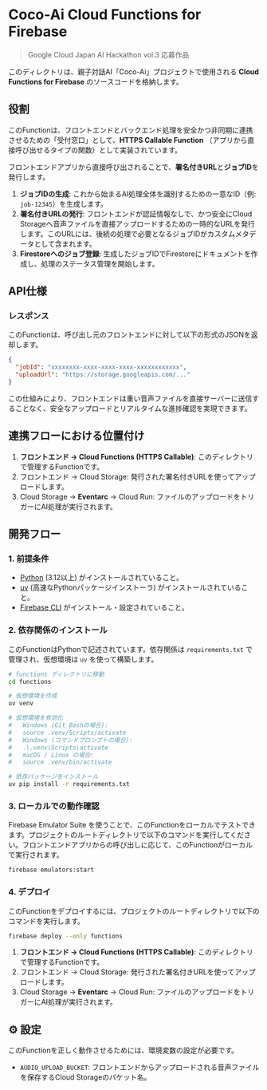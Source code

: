 # Coco-Ai Cloud Functions for Firebase

> Google Cloud Japan AI Hackathon vol.3 応募作品

このディレクトリは、親子対話AI「Coco-Ai」プロジェクトで使用される **Cloud Functions for Firebase** のソースコードを格納します。

## 役割

このFunctionは、フロントエンドとバックエンド処理を安全かつ非同期に連携させるための「受付窓口」として、**HTTPS Callable Function** （アプリから直接呼び出せるタイプの関数）として実装されています。

フロントエンドアプリから直接呼び出されることで、**署名付きURL**と**ジョブID**を発行します。

1.  **ジョブIDの生成**: これから始まるAI処理全体を識別するための一意なID（例: `job-12345`）を生成します。
2.  **署名付きURLの発行**: フロントエンドが認証情報なしで、かつ安全にCloud Storageへ音声ファイルを直接アップロードするための一時的なURLを発行します。このURLには、後続の処理で必要となるジョブIDがカスタムメタデータとして含まれます。
3.  **Firestoreへのジョブ登録**: 生成したジョブIDでFirestoreにドキュメントを作成し、処理のステータス管理を開始します。

## API仕様

### レスポンス

このFunctionは、呼び出し元のフロントエンドに対して以下の形式のJSONを返却します。

```json
{
  "jobId": "xxxxxxxx-xxxx-xxxx-xxxx-xxxxxxxxxxxx",
  "uploadUrl": "https://storage.googleapis.com/..."
}
```

この仕組みにより、フロントエンドは重い音声ファイルを直接サーバーに送信することなく、安全なアップロードとリアルタイムな進捗確認を実現できます。

## 連携フローにおける位置付け

1.  **フロントエンド → Cloud Functions (HTTPS Callable)**: このディレクトリで管理するFunctionです。
2.  フロントエンド → Cloud Storage: 発行された署名付きURLを使ってアップロードします。
3.  Cloud Storage → **Eventarc** → Cloud Run: ファイルのアップロードをトリガーにAI処理が実行されます。

## 開発フロー

### 1. 前提条件

-   [Python](https://www.python.org/downloads/) (3.12以上) がインストールされていること。
-   [uv](https://github.com/astral-sh/uv) (高速なPythonパッケージインストーラ) がインストールされていること。
-   [Firebase CLI](https://firebase.google.com/docs/cli) がインストール・設定されていること。

### 2. 依存関係のインストール

このFunctionはPythonで記述されています。依存関係は `requirements.txt` で管理され、仮想環境は `uv` を使って構築します。

```bash
# functions ディレクトリに移動
cd functions

# 仮想環境を作成
uv venv

# 仮想環境を有効化
#   Windows (Git Bashの場合):
#   source .venv/Scripts/activate
#   Windows (コマンドプロンプトの場合):
#   .\.venv\Scripts\activate
#   macOS / Linux の場合:
#   source .venv/bin/activate

# 依存パッケージをインストール
uv pip install -r requirements.txt
```

### 3. ローカルでの動作確認

Firebase Emulator Suite を使うことで、このFunctionをローカルでテストできます。プロジェクトのルートディレクトリで以下のコマンドを実行してください。フロントエンドアプリからの呼び出しに応じて、このFunctionがローカルで実行されます。

```bash
firebase emulators:start
```

### 4. デプロイ

このFunctionをデプロイするには、プロジェクトのルートディレクトリで以下のコマンドを実行します。

```bash
firebase deploy --only functions
```

1.  **フロントエンド → Cloud Functions (HTTPS Callable)**: このディレクトリで管理するFunctionです。
2.  フロントエンド → Cloud Storage: 発行された署名付きURLを使ってアップロードします。
3.  Cloud Storage → **Eventarc** → Cloud Run: ファイルのアップロードをトリガーにAI処理が実行されます。

## ⚙️ 設定

このFunctionを正しく動作させるためには、環境変数の設定が必要です。

-   `AUDIO_UPLOAD_BUCKET`: フロントエンドからアップロードされる音声ファイルを保存するCloud Storageのバケット名。